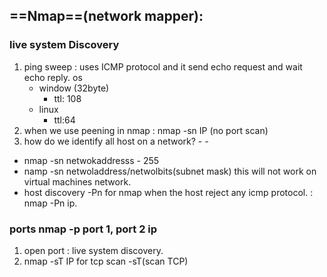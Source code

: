 ## ==Nmap==(network mapper): 
### live system Discovery 
1. ping sweep : uses ICMP protocol and it send echo request and wait echo reply.
     os 
     - window (32byte)
        - ttl: 108
    - linux 
        - ttl:64
2. when we use peening in nmap : nmap -sn IP (no port scan)
3. how do we identify all host on a network? - -
- nmap -sn  netwokaddresss - 255
- namp -sn netwoladdress/netwolbits(subnet mask) this will not work on virtual machines network.
- host discovery -Pn for nmap when the host reject any icmp protocol. : nmap -Pn ip.
### ports   nmap -p port 1, port 2 ip
1. open port : live system discovery.
2. nmap -sT IP for tcp scan  -sT(scan TCP)